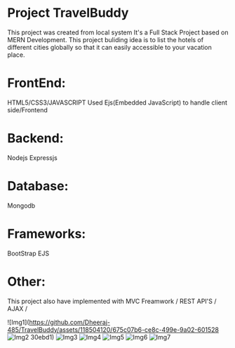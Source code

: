 # Project TravelBuddy

This project was created from local system It's a Full Stack Project based on MERN Development. This project buliding idea is to list the hotels of different cities globally so that it can easily accessible to
your vacation place.

# FrontEnd:
HTML5/CSS3/JAVASCRIPT
Used Ejs(Embedded JavaScript) to handle client side/Frontend

# Backend:
Nodejs
Expressjs


# Database:
Mongodb

# Frameworks:
BootStrap
EJS

# Other:
This project also have implemented with MVC Freamwork / REST API'S / AJAX /

![Img1](https://github.com/Dheeraj-485/TravelBuddy/assets/118504120/675c07b6-ce8c-499e-9a02-601528
![Img2](https://github.com/Dheeraj-485/TravelBuddy/assets/118504120/413c26fb-eb16-43bd-87da-0bee24f86c76)
30ebd1)
![Img3](https://github.com/Dheeraj-485/TravelBuddy/assets/118504120/920d6941-558e-4da9-a7e7-a403f6cca139)
![Img4](https://github.com/Dheeraj-485/TravelBuddy/assets/118504120/bddead87-0c32-42eb-b2cb-4c2094b03a4b)
![Img5](https://github.com/Dheeraj-485/TravelBuddy/assets/118504120/a3f95ef7-3e5e-4b35-9395-797097d07e06)
![Img6](https://github.com/Dheeraj-485/TravelBuddy/assets/118504120/3b8dd0e0-6d9f-4c07-96bd-44f656018e27)
![Img7](https://github.com/Dheeraj-485/TravelBuddy/assets/118504120/5a7aabc9-4dfe-43d3-8ad7-df888169621f)

